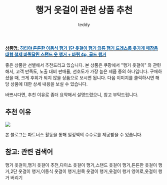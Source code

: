 ﻿---
layout: post
title:  "행거 옷걸이 관련 상품 추천"
author: teddy
categories: [ 가구/인테리어 ]
tags: [행거 옷걸이,행거 옷걸이 추천,다이소 옷걸이 행거,스탠드 옷걸이 행거,튼튼한 옷걸이 행거,2단 옷걸이 행거,이동식 옷걸이 행거,원목 옷걸이 행거,옷걸이 행거 영어로,옷걸이 행거 버리기]
image: https://ads-partners.coupang.com/image1/bHeYCfAyCFwOYHK5bF9VoOtRmqYrJMuBI7tq4nwLRmO48oENn3yY7zZRUVK9c9wOXDMMX3wtNUXmz8JAg4PbX1TK7c_HhgLcHUhbtoHyAXXBOuOyimJAGiU-xZlV-7bn0k1lZxog6eg7cVSOtF31M_9Bvb71xZI4JmnVrEO202P16KrOt8bNYlXoKjRf6B1BdUYipXzQAB5qEKn5rwCJfWg1PWzrT2YpddFvh1_ypfZBQnjh0dRlbQPEa-QR5JTtuW6gjH_2uCSbGbVo0-6HCn4CNjxRB_Yw3fTCeqwMypO2QqeS 
description: "쿠팡에서 행거 옷걸이 관련 상품으로 가장 고객 선호도가 높은 제품 중 하나입니다."
---

<a href="https://link.coupang.com/re/AFFSDP?lptag=AF5673682&pageKey=7637383462&itemId=20283532315&vendorItemId=87369993324&traceid=V0-153-5ae28edc0e6a1a27&clickBeacon=uT4tsyPTByRdlruH6Li7eYfFumCgoVOM9yACHuYkU7EmrtDzW9rpKiriKdFTMUAIvm%2FpDe3m0qYcU%2FfvDY%2BGPi%2FF0j0IBXIoOdofuI5lo7y4x%2Bu0Vm4NEGf1hbk%2BOqUB8tXJR58YVjKBjLcBPxSTDehzRWzayxApB9mQPDpr1%2BWyruJMqbd0LmQac5RudfDDMOwUVRVQH2pBu%2Bsp%2BIrfHxsaiXJsMDi%2F%2BBJzEsLLek0eHZLCIhYd%2FL7woTLknUhfNi5XDizkSKAW4QS%2Fu6IPI%2FrrUxa%2FmzHNjbNxrT9MFrZEnZp0Hyc3v5N%2Ft8ghRcrn38KIucdmfZ5Dt%2BMSF8wDWeRo%2FrpCFjtBEFC%2BV3ytL%2BmK0c%2F%2FGKhOMQI25m2iF0LW1k4DjNUjLpMFYyZVAr6Q7QufbAaE%2FGCaVitWk%2BrsPyCgLVKr2K57k0j8athUK58GN73u4%2FPrNI2ZdYK1hx7vK8EZeB8Jb5EDpQvIuE0tnyerUzFGBsdYBri2H3zv6vfw9oe5xgtR5i4Y%2BRnfzOs25N9AsGs2OwVKcHEUZltR2g4AW020i%2BfTHXMIsl%2BJLU6shtOuLYypVSCM%2FoERl1Yui5R6h88LoBXjM%2FCNiu%2FfLfzLJTfO95QjOibMGNGubYorrNg2lTsgMsoqiIHDYA%2Flrp11Hs%2BSRcOmDFri1O7Fs0fVXpHXFsEcry5xdcvOXlvVvYa6ygj0Scy1iZyhUHNKhQw%2FHuEWlkgkMrzf4kmCuLfa%2FXOJOmpRw80oGeU52XRngjBhOy4yQeAiEdOfoREN0Kpia1vE3u%2BNwOlL6gFfYoyPPcwq2ZJfXo0pEa0BAyNLUuiVo%2BpnyW1f2EET6zOFRa3NuKEyaCRPwX6ezBnUwFdAc5J0KwE962F9T8VBj7M6&requestid=20231102082118085250946584&token=31850C%7CMIXED"><b>상품명: <font color='#01579B'>히티야 튼튼한 이동식 행거 1단 옷걸이 행거 의류 행거 드레스룸 옷가게 매장용 대형 철제 바퀴달린 스탠드 옷 행거 + 바퀴 4p, 골드 행거</font></b></a>

좋은 상품만 선별해서 추천드리고 있습니다.
본 상품은 쿠팡에서 "행거 옷걸이" 와 관련해서, 고객 만족도, 노출 대비 판매율, 선호도가 가장 높은 제품 중의 하나입니다.
구매하셨을 때, 크게 후회가 되지 않을 상품으로 보시면 됩니다. 
다음 이미지를 클릭하시면 해당 상품에 대한 상세 내용을 보실 수 있습니다.

바쁘시다면, 추천 이유로 좀더 요약해서 설명드렸으니, 참고 부탁드립니다.

## 추천 이유 

<a href="https://link.coupang.com/re/AFFSDP?lptag=AF5673682&pageKey=7637383462&itemId=20283532315&vendorItemId=87369993324&traceid=V0-153-5ae28edc0e6a1a27&clickBeacon=uT4tsyPTByRdlruH6Li7eYfFumCgoVOM9yACHuYkU7EmrtDzW9rpKiriKdFTMUAIvm%2FpDe3m0qYcU%2FfvDY%2BGPi%2FF0j0IBXIoOdofuI5lo7y4x%2Bu0Vm4NEGf1hbk%2BOqUB8tXJR58YVjKBjLcBPxSTDehzRWzayxApB9mQPDpr1%2BWyruJMqbd0LmQac5RudfDDMOwUVRVQH2pBu%2Bsp%2BIrfHxsaiXJsMDi%2F%2BBJzEsLLek0eHZLCIhYd%2FL7woTLknUhfNi5XDizkSKAW4QS%2Fu6IPI%2FrrUxa%2FmzHNjbNxrT9MFrZEnZp0Hyc3v5N%2Ft8ghRcrn38KIucdmfZ5Dt%2BMSF8wDWeRo%2FrpCFjtBEFC%2BV3ytL%2BmK0c%2F%2FGKhOMQI25m2iF0LW1k4DjNUjLpMFYyZVAr6Q7QufbAaE%2FGCaVitWk%2BrsPyCgLVKr2K57k0j8athUK58GN73u4%2FPrNI2ZdYK1hx7vK8EZeB8Jb5EDpQvIuE0tnyerUzFGBsdYBri2H3zv6vfw9oe5xgtR5i4Y%2BRnfzOs25N9AsGs2OwVKcHEUZltR2g4AW020i%2BfTHXMIsl%2BJLU6shtOuLYypVSCM%2FoERl1Yui5R6h88LoBXjM%2FCNiu%2FfLfzLJTfO95QjOibMGNGubYorrNg2lTsgMsoqiIHDYA%2Flrp11Hs%2BSRcOmDFri1O7Fs0fVXpHXFsEcry5xdcvOXlvVvYa6ygj0Scy1iZyhUHNKhQw%2FHuEWlkgkMrzf4kmCuLfa%2FXOJOmpRw80oGeU52XRngjBhOy4yQeAiEdOfoREN0Kpia1vE3u%2BNwOlL6gFfYoyPPcwq2ZJfXo0pEa0BAyNLUuiVo%2BpnyW1f2EET6zOFRa3NuKEyaCRPwX6ezBnUwFdAc5J0KwE962F9T8VBj7M6&requestid=20231102082118085250946584&token=31850C%7CMIXED"><img src="https://thumbnail6.coupangcdn.com/thumbnails/remote/q89/image/vendor_inventory/be8a/65c546b3d8f9853cb41f100135bc0746f53af48801cdaa0b73ee5ced2e30.png"></a> 

본 블로그는 파트너스 활동을 통해 일정액의 수수료를 제공받을 수 있습니다.

## 참고: 관련 검색어    
행거 옷걸이,행거 옷걸이 추천,다이소 옷걸이 행거,스탠드 옷걸이 행거,튼튼한 옷걸이 행거,2단 옷걸이 행거,이동식 옷걸이 행거,원목 옷걸이 행거,옷걸이 행거 영어로,옷걸이 행거 버리기